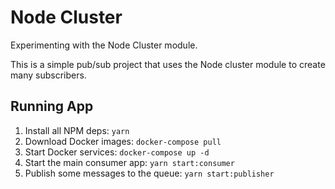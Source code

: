 # Node Cluster
Experimenting with the Node Cluster module. 

This is a simple pub/sub project that uses the Node cluster module to create many subscribers. 

## Running App
1. Install all NPM deps: `yarn`
1. Download Docker images: `docker-compose pull`
1. Start Docker services: `docker-compose up -d`
1. Start the main consumer app: `yarn start:consumer`
1. Publish some messages to the queue: `yarn start:publisher`
